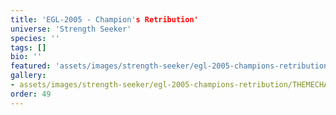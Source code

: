 ```yaml
---
title: 'EGL-2005 - Champion's Retribution'
universe: 'Strength Seeker'
species: ''
tags: []
bio: ''
featured: 'assets/images/strength-seeker/egl-2005-champions-retribution/THEMECHA.png'
gallery:
- assets/images/strength-seeker/egl-2005-champions-retribution/THEMECHA.png
order: 49
---
```

